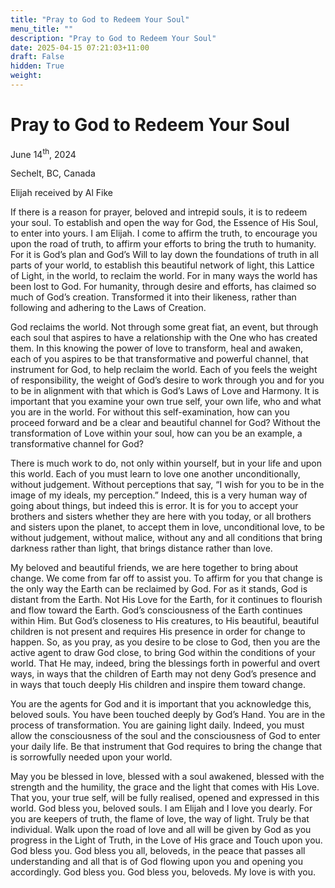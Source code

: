 ```yaml
---
title: "Pray to God to Redeem Your Soul"
menu_title: ""
description: "Pray to God to Redeem Your Soul"
date: 2025-04-15 07:21:03+11:00
draft: False
hidden: True
weight:
---
```

# Pray to God to Redeem Your Soul

June 14<sup>th</sup>, 2024

Sechelt, BC, Canada

Elijah received by Al Fike

If there is a reason for prayer, beloved and intrepid souls, it is to redeem your soul. To establish and open the way for God, the Essence of His Soul, to enter into yours. I am Elijah. I come to affirm the truth, to encourage you upon the road of truth, to affirm your efforts to bring the truth to humanity. For it is God’s plan and God’s Will to lay down the foundations of truth in all parts of your world, to establish this beautiful network of light, this Lattice of Light, in the world, to reclaim the world. For in many ways the world has been lost to God. For humanity, through desire and efforts, has claimed so much of God’s creation. Transformed it into their likeness, rather than following and adhering to the Laws of Creation.

God reclaims the world. Not through some great fiat, an event, but through each soul that aspires to have a relationship with the One who has created them. In this knowing the power of love to transform, heal and awaken, each of you aspires to be that transformative and powerful channel, that instrument for God, to help reclaim the world. Each of you feels the weight of responsibility, the weight of God’s desire to work through you and for you to be in alignment with that which is God’s Laws of Love and Harmony. It is important that you examine your own true self, your own life, who and what you are in the world. For without this self-examination, how can you proceed forward and be a clear and beautiful channel for God? Without the transformation of Love within your soul, how can you be an example, a transformative channel for God?

There is much work to do, not only within yourself, but in your life and upon this world. Each of you must learn to love one another unconditionally, without judgement. Without perceptions that say, “I wish for you to be in the image of my ideals, my perception.” Indeed, this is a very human way of going about things, but indeed this is error. It is for you to accept your brothers and sisters whether they are here with you today, or all brothers and sisters upon the planet, to accept them in love, unconditional love, to be without judgement, without malice, without any and all conditions that bring darkness rather than light, that brings distance rather than love.

My beloved and beautiful friends, we are here together to bring about change. We come from far off to assist you. To affirm for you that change is the only way the Earth can be reclaimed by God. For as it stands, God is distant from the Earth. Not His Love for the Earth, for it continues to flourish and flow toward the Earth. God’s consciousness of the Earth continues within Him. But God’s closeness to His creatures, to His beautiful, beautiful children is not present and requires His presence in order for change to happen. So, as you pray, as you desire to be close to God, then you are the active agent to draw God close, to bring God within the conditions of your world. That He may, indeed, bring the blessings forth in powerful and overt ways, in ways that the children of Earth may not deny God’s presence and in ways that touch deeply His children and inspire them toward change.

You are the agents for God and it is important that you acknowledge this, beloved souls. You have been touched deeply by God’s Hand. You are in the process of transformation. You are gaining light daily. Indeed, you must allow the consciousness of the soul and the consciousness of God to enter your daily life. Be that instrument that God requires to bring the change that is sorrowfully needed upon your world.

May you be blessed in love, blessed with a soul awakened, blessed with the strength and the humility, the grace and the light that comes with His Love. That you, your true self, will be fully realised, opened and expressed in this world. God bless you, beloved souls. I am Elijah and I love you dearly. For you are keepers of truth, the flame of love, the way of light. Truly be that individual. Walk upon the road of love and all will be given by God as you progress in the Light of Truth, in the Love of His grace and Touch upon you. God bless you. God bless you all, beloveds, in the peace that passes all understanding and all that is of God flowing upon you and opening you accordingly. God bless you. God bless you, beloveds. My love is with you.
